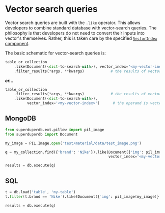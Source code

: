 # Vector search queries

Vector search queries are built with the `.like` operator.
This allows developers to combine standard database with vector-search queries.
The philosophy is that developers do not need to convert their inputs 
into vector's themselves. Rather, this is taken care by the specified 
[`VectorIndex` component](../apply_api/vector_index).

The basic schematic for vector-search queries is:

```python
table_or_collection
    .like(Document(<dict-to-search-with>), vector_index='<my-vector-index>')      # the operand is vectorized using registered models
    .filter_results(*args, **kwargs)            # the results of vector-search are filtered
```

***or...***

```python
table_or_collection
    .filter_results(*args, **kwargs)            # the results of vector-search are filtered
    .like(Document(<dict-to-search-with>),
          vector_index='<my-vector-index>')      # the operand is vectorized using registered models
```

## MongoDB

```python
from superduperdb.ext.pillow import pil_image
from superduperdb import Document

my_image = PIL.Image.open('test/material/data/test_image.png')

q = my_collection.find({'brand': 'Nike'}).like(Document({'img': pil_image(my_image)}), 
                                               vector_index='<my-vector-index>')

results = db.execute(q)
```

## SQL

```python
t = db.load('table', 'my-table')
t.filter(t.brand == 'Nike').like(Document({'img': pil_image(my_image)}))

results = db.execute(q)
```

